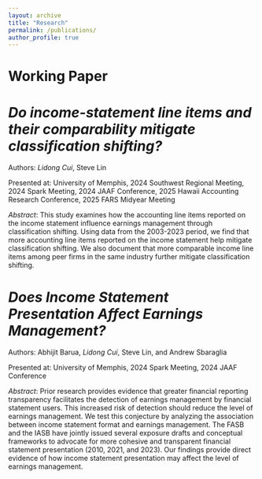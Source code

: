 ```yaml
---
layout: archive
title: "Research"
permalink: /publications/
author_profile: true
---
```


Working Paper
======


*Do income-statement line items and their comparability mitigate classification shifting?*
======

Authors: *Lidong Cui*, Steve Lin

Presented at: University of Memphis, 2024 Southwest Regional Meeting, 2024 Spark Meeting, 2024 JAAF Conference, 2025 Hawaii Accounting Research Conference, 2025 FARS Midyear Meeting

*Abstract*:
This study examines how the accounting line items reported on the income statement influence earnings management through classification shifting. Using data from the 2003-2023 period, we find that more accounting line items reported on the income statement help mitigate classification shifting. We also document that more comparable income line items among peer firms in the same industry further mitigate classification shifting. 

*Does Income Statement Presentation Affect Earnings Management?*
======

Authors: Abhijit Barua, *Lidong Cui*, Steve Lin, and Andrew Sbaraglia

Presented at: University of Memphis, 2024 Spark Meeting, 2024 JAAF Conference

*Abstract*:
Prior research provides evidence that greater financial reporting transparency facilitates the detection of earnings management by financial statement users. This increased risk of detection should reduce the level of earnings management. We test this conjecture by analyzing the association between income statement format and earnings management. The FASB and the IASB have jointly issued several exposure drafts and conceptual frameworks to advocate for more cohesive and transparent financial statement presentation (2010, 2021, and 2023). Our findings provide direct evidence of how income statement presentation may affect the level of earnings management.


